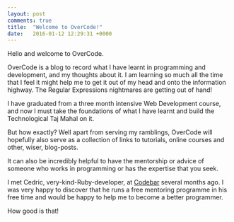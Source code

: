 ```yaml
---
layout: post
comments: true
title:  "Welcome to OverCode!"
date:   2016-01-12 12:29:31 +0000
---
```


Hello and welcome to OverCode.


OverCode is a blog to record what I have learnt in programming and development, and my thoughts about it. I am learning so much all the time that I feel it might help me to get it out of my head and onto the information highway. The Regular Expressions nightmares are getting out of hand!

I have graduated from a three month intensive Web Development course, and now I must take the foundations of what I have learnt and build the Technological Taj Mahal on it.

But how exactly? Well apart from serving my ramblings, OverCode will hopefully also serve as a collection of links to tutorials, online courses and other, wiser, blog-posts. 

It can also be incredibly helpful to have the mentorship or advice of someone who works in programming or has the expertise that you seek.

I met Cedric, very-kind-Ruby-developer, at [Codebar][codebar] several months ago. I was very happy to discover that he runs a free mentoring programme in his free time and would be happy to help me to become a better programmer. 


How good is that!

[codebar]: https://codebar.io/

